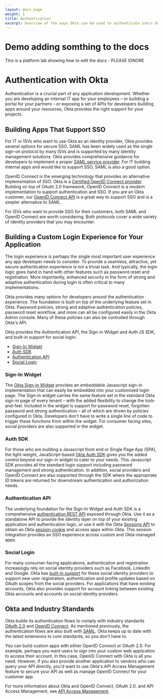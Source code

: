 ```yaml
---
layout: docs_page
weight: 1
title: Authentication
excerpt: Overview of the ways Okta can be used to authenticate users depending on your needs.
---
```

# Demo adding somthing to the docs

This is a platform lab showing how to edit the docs - PLEASE IGNORE

# Authentication with Okta

Authentication is a crucial part of any application development.  Whether you are developing an internal IT app for your employees – or building a portal for your partners – or exposing a set of APIs for developers building apps around your resources, Okta provides the right support for your projects.

## Building Apps That Support SSO

For IT or ISVs who want to use Okta as an identity provider, Okta
provides several options for secure SSO.  SAML has been
widely used as the single sign-on protocol by many ISVs and is
supported by many identity management solutions.  Okta provides
comprehensive guidance for developers to implement a proper
[SAML service provider](/docs/guides/saml_guidance.html).
For IT building internal apps and would like to support SSO, SAML is
also a good option.

OpenID Connect is the emerging technology that provides an alternative implementation of SSO.
Okta is a [Certified OpenID Connect provider](http://openid.net/certification/).
Building on top of OAuth 2.0 framework, OpenID Connect is a modern
implementation to support authentication and SSO.  If you
are an Okta customer, our [OpenID Connect API](/docs/api/resources/oidc.html) is a great way to support SSO and
is a simpler alternative to SAML.

For ISVs who want to provide SSO for their customers, both
SAML and OpenID Connect are worth considering. Both protocols cover a
wide variety of identity providers that you may encounter.

## Building a Custom Login Experience for Your Application

The login experience is perhaps the single most important user
experience any app developer needs to consider.  To provide a
seamless, attractive, yet secure authentication experience is not a
trivial task.  And typically, the login logic goes hand in hand with
other features such as password reset and registration.  More
importantly, enhanced security in the form of strong and adaptive
authentication during login is often critical to many implementations.

Okta provides many options for developers around the authentication
experience.  The foundation is built on top of the
underlying feature set in Okta.  Password policies,
strong and adaptive authentication policies, password reset workflow, and more
can all be configured easily in the Okta Admin console.
Many of these policies can also be controlled through Okta's API.

Okta provides the Authentication API, the Sign-in Widget and Auth JS SDK, and built-in support for social login:

* [Sign-In Widget](#sign-in-widget)
* [Auth SDK](#auth-sdk)
* [Authentication API](#authentication-api)
* [Social Login](#social-login)

### Sign-In Widget

The [Okta Sign-in Widget](/code/javascript/okta_sign-in_widget.html)
provides an embeddable Javascript sign-in implementation that can
easily be embedded into your customized login page.  The Sign-in
widget carries the same feature set in the standard Okta sign-in page
of every tenant – with the added flexibility to change the
look-and-feel.  Included in the widget is support for password reset,
forgotten password and strong authentication – all of which are  driven
by policies configured in Okta.  Developers don't have to write a
single line of code to trigger these functions from within the widget.
For consumer facing sites, social providers are also supported in the
widget.

### Auth SDK

For those who are building a Javascript front end or Single Page App
(SPA), the light-weight, JavaScript-based [Okta Auth SDK](/code/javascript/okta_auth_sdk)
gives you the added control beyond our sign-in widget to cater to your
needs.  This Javascript SDK provides all the standard login support
including password management and strong authentication.  In addition,
social providers and OpenID Connect are also supported through the SDK where
the appropriate ID tokens are returned for downstream authentication
and authorization needs.

### Authentication API

The underlying foundation for the Sign-In Widget and Auth SDK is a
comprehensive [authentication REST API](/docs/api/resources/authn.html)
exposed through Okta.  Use it as a
standalone API to provide the identity layer on top of your existing
application and authentication logic, or use it with the Okta [Sessions API](/docs/api/resources/sessions.html)
to obtain an Okta [session cookie](/use_cases/authentication/session_cookie) and access apps within Okta.
This session integration provides an SSO experience across custom and Okta-managed apps.

### Social Login

For many consumer-facing applications, authentication and registration
increasingly rely on social identity providers such as Facebook, LinkedIn and Google. 
Okta has [built-in support](/docs/api/resources/social_authentication.html) for these
social identity providers to support new user registration,
authentication and profile updates based on OAuth scopes from the
social providers.  For applications that have existing accounts, Okta
also provides support for account linking between existing Okta accounts
and accounts on social identity providers.

## Okta and Industry Standards

Okta builds its authentication flows to comply with industry standards
[OAuth 2.0](https://tools.ietf.org/html/rfc6749) and [OpenID Connect](https://openid.net/specs/openid-connect-core-1_0.html). 
As mentioned previously, the authentication flows are also built with [SAML](/docs/guides/saml_guidance.html). Okta keeps up to date with the latest extensions to core standards, so you don't have to.

You can build custom apps with either OpenID Connect or OAuth 2.0.
For example, perhaps you want users to sign into your custom web application to access their account.
In this case, OpenID Connect with Okta is all you need. However, if you also provide another application
to vendors who can query your API directly, you'd want to use Okta's API Access Management feature to
secure your API as well as manage OpenID Connect for your customer app.

For more information about Okta and OpenID Connect, OAuth 2.0, and API Access Management, see [API Access Management](/use_cases/api_access_management/index.html).
